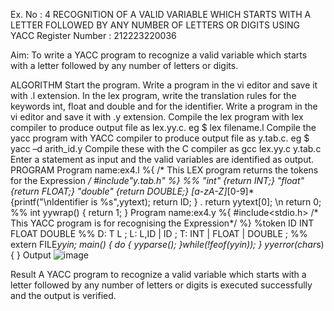 Ex. No : 4
RECOGNITION OF A VALID VARIABLE WHICH STARTS WITH A LETTER FOLLOWED BY ANY NUMBER OF LETTERS OR DIGITS USING YACC
Register Number : 212223220036

Aim:
To write a YACC program to recognize a valid variable which starts with a letter followed by any number of letters or digits.

ALGORITHM
Start the program.
Write a program in the vi editor and save it with .l extension.
In the lex program, write the translation rules for the keywords int, float and double and for the identifier.
Write a program in the vi editor and save it with .y extension.
Compile the lex program with lex compiler to produce output file as lex.yy.c. eg $ lex filename.l
Compile the yacc program with YACC compiler to produce output file as y.tab.c. eg $ yacc –d arith_id.y
Compile these with the C compiler as gcc lex.yy.c y.tab.c
Enter a statement as input and the valid variables are identified as output.
PROGRAM
Program name:ex4.l
%{
/* This LEX program returns the tokens for the Expression */
#include"y.tab.h"
%}
%%
"int" {return INT;}
"float" {return FLOAT;}
"double" {return DOUBLE;}
[a-zA-Z]*[0-9]* {printf("\nIdentifier is %s",yytext);
return ID;
}
. return yytext[0];
\n return 0;
%%
int yywrap()
{
return 1;
}
Program name:ex4.y
%{
#include<stdio.h>
/* This YACC program is for recognising the Expression*/
 %}
%token ID INT FLOAT DOUBLE
%%
D: T L
;
L: L,ID
| ID
;
T: INT
| FLOAT
| DOUBLE
;
%%
extern FILE*yyin;
main()
{
do
{
yyparse();
}while(!feof(yyin));
}
yyerror(char*s)
{
}
Output
![image](https://github.com/user-attachments/assets/c01e813f-f7de-4771-b723-47508251d17f)


Result
A YACC program to recognize a valid variable which starts with a letter followed by any number of letters or digits is executed successfully and the output is verified.

